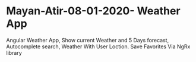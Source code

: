 # Mayan-Atir-08-01-2020- Weather App
Angular Weather App, Show current Weather and 5 Days forecast, Autocomplete search, Weather With User Loction.
Save Favorites Via NgRx library
